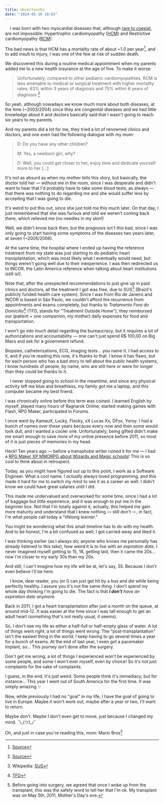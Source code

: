 ```yaml
---
title: Uncertainty
date: "2024-05-16 18:03"
---
```


&nbsp;&nbsp;&nbsp;&nbsp;I was born with two myocardial diseases that, although [rare to coexist](https://www.ncbi.nlm.nih.gov/pmc/articles/PMC8125617/), are not impossible: Hypertrophic cardiomyopathy ([HCM](https://en.wikipedia.org/wiki/Hypertrophic_cardiomyopathy)) and Restrictive cardiomyopathy ([RCM](https://en.wikipedia.org/wiki/Restrictive_cardiomyopathy)).

The bad news is that HCM has a mortality rate of about ~1.0 per year[^1], and to add insult to injury, I was one of the few at risk of sudden death.

We discovered this during a routine medical appointment when my parents added me to a new health insurance at the age of five. To make it worse:

> Unfortunately, compared to other pediatric cardiomyopathies, RCM is less amenable to medical or surgical treatment with higher mortality rates: 63% within 3 years of diagnosis and 75% within 6 years of diagnosis
> [^2]

So yeah, although nowadays we know much more about both diseases, at the time (~2003/2004) since they are congenital diseases and we had little knowledge about it and doctors basically said that I wasn't going to reach six years to my parents.

And my parents did a lot for me, they tried a lot of renowned clinics and doctors, and one even had the following dialogue with my mom:

> D: Do you have any other children?
>
> M: Yes, a newborn girl, why?
>
> D: Well, you could get closer to her, enjoy time and dedicate yourself more to her [...]

It's not as absurd as when my mother tells this story, but basically, the doctor told her — without me in the room, since I was desperate and didn't want to hear that I'd probably have to take some blood tests, as always — that there was nothing to do regarding me and she would suffer less by accepting that I was going to die.

It's weird to put this out, since she just told me this much later. On that day, I just remembered that she was furious and told we weren't coming back there, which relieved me (no needles in my skin!)

Well, we didn't know back then, but the prognosis isn't _this_ bad, since I was only going to start having some symptoms of the diseases two years later, at seven (~2005/2006).

At the same time, the hospital where I ended up having the reference treatment from my state was just starting to do pediatric heart transplantation, which was most likely what I eventually would need, but things weren't going well due to their inexperience. I was then redirected us to INCOR, the Latin America reference when talking about heart institutions (still is!).

Note that, after the unexpected recommendations to just give up in paid clinics and doctors, all the treatment I got was free, due to SUS[^3] (Brazil's publicly funded health care system). Since I was from Rio de Janeiro and INCOR is based in São Paulo, we couldn't afford the recurrence from appointments and exams completely, but thanks to _Tratamento Fora do Domicílio_[^4] (TFD, stands for "Treatment Outside Home"), they reimbursed our (patient + one companion, my mother) daily expenses for food and transportation.

I won't go into much detail regarding the bureaucracy, but it requires a lot of authorizations and accountability — one can't just spend R$ 100,00 on Big Macs and ask for a government refund.

Biopsies, catheterizations, ECG, imaging tests... you name it. I had access to it, and if you're reading this now, it's thanks to that. I know it has flaws, but for each person who has a bad story to tell about the public health systems, I know hundreds of people, by name, who are still here or were for longer than they could be thanks to it.

&nbsp;&nbsp;&nbsp;&nbsp;I never stopped going to school in the meantime, and since any physical activity left me blue and breathless, my family got me a laptop, and this computer became my best friend.

I was chronically online before this term was coined. I learned English by myself, played many hours of Ragnarok Online, started making games with Flash, RPG Maker, participated in Forums.

I once went by KamauX, Lucky, Flocky, xX Lucas Xx, DFox, Yoroy. I had a bunch of names over these years because every now and then some would look dull, and I wanted a cooler one. Unfortunately, being gifted didn't make me smart enough to save more of my online presence before 2011, so most of it is just pieces of memories in my head.

Heck! Ten years ago — before a transphobe writer ruined it for me — I had a [RPG Maker XP MMORPG about Wizards and Magic schools](https://www.youtube.com/watch?v=zv_C8eYU6-8)! This is so cool to think about in retrospect.

Today, as you might have figured out up to this point, I work as a Software Engineer. What a cool name. I _actually_ always loved programming, and this made it hard for me to switch my mind to see it as a career as well. I didn't know we could have great salaries until I did.

This made me undervalued and overworked for some time, since I had a lot of baggage but little experience, and it was enough to put me in the beginner box. Not that I'm totally against it; actually, this helped me gain more maturity and understand that I knew nothing — still don't —, in fact, I'm what people call today a "lifelong learner."

You might be wondering what this small timeline has to do with my health. And to be honest, I'm a bit confused as well; I got carried away and liked it.

I was thinking earlier (as I always do; anyone who knows me personally has already listened to this take), how weird it is to live with an _expiration date_. I never imagined myself getting to 15, 18, getting laid, then it came the 20s... now I'm closer to my early 30s than my 20s.

And still, I can't imagine how my life will be at, let's say, 35. Because I don't even believe I'll be here.

&nbsp;&nbsp;&nbsp;&nbsp;I know, dear reader, you (or I) can just get hit by a bus and die while being perfectly healthy. I assure you it's not the same thing. I don't spend my whole day thinking I'm going to die. The fact is that _**I don't** have an expiration date anymore_.

Back in 2011, I got a heart transplantation after just a month on the queue, at around mid-12. It was easier at the time since I was tall enough to get an adult heart (something that's not really usual, it seems).

So, I don't see my life as either a half-full or half-empty glass of water. A lot of things went right, a lot of things went wrong. The "post-transplantation" isn't the easiest thing in the world; I keep having to go several times a year for a bunch of exams. At the end of last year, I even got a pacemaker implant, so... This journey isn't done after the surgery.

Don't get me wrong, a lot of things I experienced won't be experienced by some people, and some I won't ever myself, even by choice! So it's not just complaints for the sake of complaints.

I guess, in the end, it's just weird. Some people think it's immediacy, but for instance... This year I went out of South America for the first time. It was simply amazing ✨

Now, while previously I had no "goal" in my life, I have the goal of going to live in Europe. Maybe it won't work out, maybe after a year or two, I'll want to return.

Maybe don't. Maybe I don't even get to move, just because I changed my mind. ¯\\\_(ツ)\_/¯

Oh, and just in case you're reading this, mom: Mario Bros[^5]

[^1]: [Source](https://pubmed.ncbi.nlm.nih.gov/24630786/)
[^2]: [Source](https://www.ncbi.nlm.nih.gov/pmc/articles/PMC8822222/#B2)
[^3]: Wikipedia: [SUS](https://en.wikipedia.org/wiki/Sistema_%C3%9Anico_de_Sa%C3%BAde)
[^4]: [TFD](<https://wiki.saude.gov.br/regulacao/index.php/Tratamento_Fora_do_Domic%C3%ADlio_(TFD)>)
[^5]: Before going into surgery, we agreed that once I woke up from the transplant, this was the safety word to tell her that I'm ok. My transplant was on May 5th, 2011, Mother's Day's eve.
